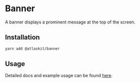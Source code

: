 # Banner

A banner displays a prominent message at the top of the screen.

## Installation

```sh
yarn add @atlaskit/banner
```

## Usage

Detailed docs and example usage can be found [here](https://atlassian.design/components/banner/).
